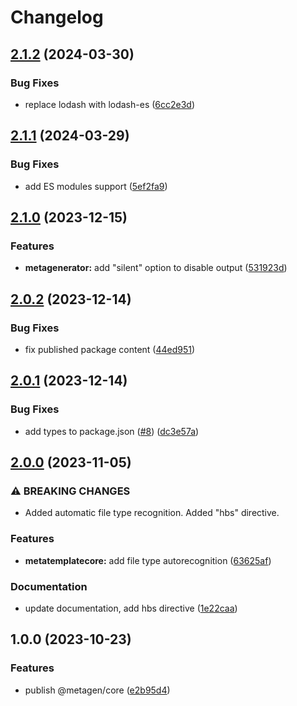 # Changelog

## [2.1.2](https://github.com/akondratsky/metagen/compare/v2.1.1...v2.1.2) (2024-03-30)


### Bug Fixes

* replace lodash with lodash-es ([6cc2e3d](https://github.com/akondratsky/metagen/commit/6cc2e3d2596dad943fa83432472984b530f6eb26))

## [2.1.1](https://github.com/akondratsky/metagen/compare/v2.1.0...v2.1.1) (2024-03-29)


### Bug Fixes

* add ES modules support ([5ef2fa9](https://github.com/akondratsky/metagen/commit/5ef2fa925013655544bed7a3d8fcb0f190d3bb86))

## [2.1.0](https://github.com/akondratsky/metagen/compare/v2.0.2...v2.1.0) (2023-12-15)


### Features

* **metagenerator:** add "silent" option to disable output ([531923d](https://github.com/akondratsky/metagen/commit/531923dcafbb1957652e9a23d8af0eeda434242f))

## [2.0.2](https://github.com/akondratsky/metagen/compare/v2.0.1...v2.0.2) (2023-12-14)


### Bug Fixes

* fix published package content ([44ed951](https://github.com/akondratsky/metagen/commit/44ed95182e22d6ae459a5c1567c2cc14c8e5b644))

## [2.0.1](https://github.com/akondratsky/metagen/compare/v2.0.0...v2.0.1) (2023-12-14)


### Bug Fixes

* add types to package.json ([#8](https://github.com/akondratsky/metagen/issues/8)) ([dc3e57a](https://github.com/akondratsky/metagen/commit/dc3e57a655ecbef97fbd154ab53c94c6a57ddb47))

## [2.0.0](https://github.com/akondratsky/metagen/compare/v1.0.0...v2.0.0) (2023-11-05)


### ⚠ BREAKING CHANGES

* Added automatic file type recognition. Added "hbs" directive.

### Features

* **metatemplatecore:** add file type autorecognition ([63625af](https://github.com/akondratsky/metagen/commit/63625afa046bfeea9cc5fbcdcb5f78cde0639596))


### Documentation

* update documentation, add hbs directive ([1e22caa](https://github.com/akondratsky/metagen/commit/1e22caa66fa0eb422c50eaec999091ca369f1f41))

## 1.0.0 (2023-10-23)

### Features

* publish @metagen/core ([e2b95d4](https://github.com/akondratsky/metagen/commit/e2b95d441560571520772dc885a043d6e453b229))
